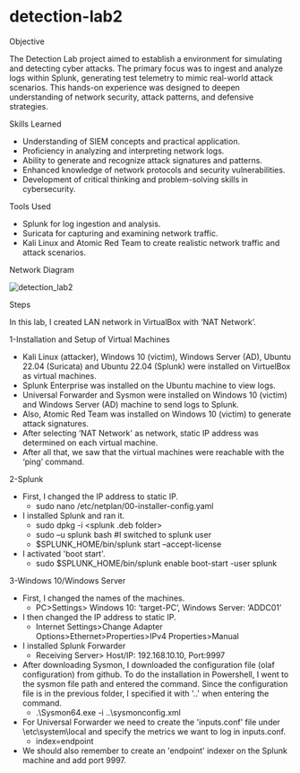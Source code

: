 # detection-lab2

Objective

The Detection Lab project aimed to establish a environment for simulating and detecting cyber attacks. The primary focus was to ingest and analyze logs within Splunk, generating test telemetry to mimic real-world attack scenarios. This hands-on experience was designed to deepen understanding of network security, attack patterns, and defensive strategies.

Skills Learned

- Understanding of SIEM concepts and practical application.
- Proficiency in analyzing and interpreting network logs.
- Ability to generate and recognize attack signatures and patterns.
- Enhanced knowledge of network protocols and security vulnerabilities.
- Development of critical thinking and problem-solving skills in cybersecurity.

Tools Used

- Splunk for log ingestion and analysis.
- Suricata for capturing and examining network traffic.
- Kali Linux and Atomic Red Team to create realistic network traffic and attack scenarios.

Network Diagram

![detection_lab2](https://github.com/user-attachments/assets/c5f14131-f48e-4ac4-922f-5e4a7c3a80cd)

Steps

In this lab, I created LAN network in VirtualBox with ‘NAT Network’.

1-Installation and Setup of Virtual Machines
- Kali Linux (attacker), Windows 10 (victim), Windows Server (AD), Ubuntu 22.04 (Suricata) and Ubuntu 22.04 (Splunk) were installed on VirtuelBox as virtual machines.
- Splunk Enterprise was installed on the Ubuntu machine to view logs.
- Universal Forwarder and Sysmon were installed on Windows 10 (victim) and Windows Server (AD) machine to send logs to Splunk.
- Also, Atomic Red Team was installed on Windows 10 (victim) to generate attack signatures.
- After selecting ‘NAT Network' as network, static IP address was determined on each virtual machine.
- After all that, we saw that the virtual machines were reachable with the ‘ping’ command.

2-Splunk
- First, I changed the IP address to static IP.
  - sudo nano /etc/netplan/00-installer-config.yaml
- I installed Splunk and ran it.
	- sudo dpkg -i <splunk .deb folder>
	- sudo –u splunk bash #I switched to splunk user
  - $SPLUNK_HOME/bin/splunk start –accept-license
- I activated 'boot start'.
  - sudo $SPLUNK_HOME/bin/splunk enable boot-start -user splunk

3-Windows 10/Windows Server
- First, I changed the names of the machines.
  - PC>Settings> Windows 10: ‘target-PC’, Windows Server: ‘ADDC01’
- I then changed the IP address to static IP.
  - Internet Settings>Change Adapter Options>Ethernet>Properties>IPv4 Properties>Manual
- I installed Splunk Forwarder
  - Receiving Server> Host/IP: 192.168.10.10, Port:9997
- After downloading Sysmon, I downloaded the configuration file (olaf configuration) from github. To do the installation in Powershell, I went to the sysmon file path and entered the command. Since the configuration file is in the previous folder, I specified it with '..\' when entering the command.
  - .\Sysmon64.exe -i ..\sysmonconfig.xml
- For Universal Forwarder we need to create the 'inputs.conf' file under \etc\system\local and specify the metrics we want to log in inputs.conf.
  - index=endpoint
- We should also remember to create an 'endpoint' indexer on the Splunk machine and add port 9997.
